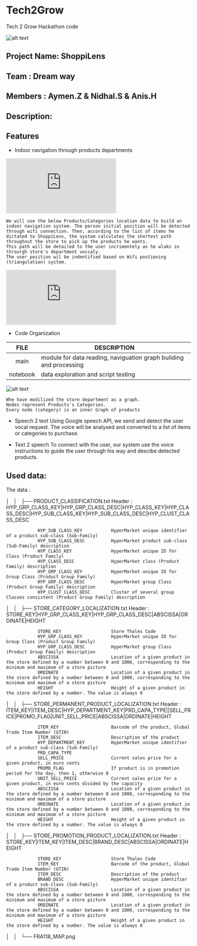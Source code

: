 # Tech2Grow
Tech 2 Grow Hackathon code

![alt text](http://res.cloudinary.com/ideation/image/upload/w_128,h_128/msw8en1atvrz1ytwrrrd.png)


## Project Name: ShoppiLens 
## Team : Dream way
## Members : Aymen.Z & Nidhal.S & Anis.H


## Description:



## Features

- Indoor navigation through products departments

![alt text](http://www.hostingpics.net/viewer.php?id=338596UntitledDiagram1.png)

	We will use the below Products/Categories location data to build an indoor navigation system. The person initial position will be detected through wifi connection. Then, according to the list of items he dictated to ShoppiLens, the system calculates the shortest path throughout the store to pick up the products he wants.
	This path will be detailed to the user incrimentely as he wlaks in throurgh store's department voccaly.
	The user position wil be indentified based on Wifi postioning (triangulation) system.

![alt text](http://www.hostingpics.net/viewer.php?id=464189Capturedecran20170521a120455.png)


- Code Organization

|   FILE   | DESCRIPTION |
|:--------:|-------------|
| main     |  module for data reading, naviguation graph building and processing|
| notebook |  data exploration and script testing|

![alt text](http://oi68.tinypic.com/2rrnpg6.jpg)

	Whe have modilized the store department as a graph.
	Nodes represent Products's Categories.
	Every node (category) is an inner Graph of products 




- Speech 2 text
	Using Google speech API, we send and detect the user vocal request.
	The voice will be analysed and converted to a list of items or categories to purchase.


- Text 2 speech
	To connect with the user, our system use the voice instructions to guide the user through his way and descibe detected products.



## Used data:

The data : 


│   │   ├── PRODUCT_CLASSIFICATION.txt
                Header : HYP_GRP_CLASS_KEY|HYP_GRP_CLASS_DESC|HYP_CLASS_KEY|HYP_CLASS_DESC|HYP_SUB_CLASS_KEY|HYP_SUB_CLASS_DESC|HYP_CLUST_CLASS_DESC
		
				HYP_SUB_CLASS_KEY           HyperMarket unique identifier of a product sub-class (Sub-Family)
                HYP_SUB_CLASS_DESC          HyperMarket product sub-class (Sub-Family) description
                HYP_CLASS_KEY               HyperMarket unique ID for Class (Product Family)
                HYP_CLASS_DESC              HyperMarket class (Product Family) description
                HYP_GRP_CLASS_KEY           HyperMarket unique ID for Group Class (Product Group Family)
                HYP_GRP_CLASS_DESC          HyperMarket group Class (Product Group Family) description
                HYP_CLUST_CLASS_DESC        Cluster of several group Classes consistent (Product Group Family) description


│   │   ├── STORE_CATEGORY_LOCALIZATION.txt
                Header : STORE_KEY|HYP_GRP_CLASS_KEY|HYP_GRP_CLASS_DESC|ABSCISSA|ORDINATE|HEIGHT

                STORE_KEY             	    Store Thales Code
				HYP_GRP_CLASS_KEY	    	HyperMarket unique ID for Group Class (Product Group Family)
				HYP_GRP_CLASS_DESC	    	HyperMarket group Class (Product Group Family) description
				ABSCISSA					Location of a given product in the store defined by a number between 0 and 1000, corresponding to the minimum and maximum of a store picture 
				ORDINATE					Location of a given product in the store defined by a number between 0 and 1000, corresponding to the minimum and maximum of a store picture 
				HEIGHT						Height of a given product in the store defined by a number. The value is always 0


│   │   ├── STORE_PERMANENT_PRODUCT_LOCALIZATION.txt
                Header : ITEM_KEY|ITEM_DESC|HYP_DEPARTMENT_KEY|PRD_CAPA_TYPE||SELL_PRICE|PROMO_FLAG|UNIT_SELL_PRICE|ABSCISSA|ORDINATE|HEIGHT

				ITEM_KEY		    		Barcode of the product, Global Trade Item Number (GTIN)
				ITEM_DESC		    		Description of the product
				HYP_DEPARTMENT_KEY	    	HyperMarket unique identifier of a product sub-class (Sub-Family)
				PRD_CAPA_TYPE
				SELL_PRICE		    		Current sales price for a given product, in euro cents
				PROMO_FLAG		    		If product is in promotion period for the day, then 1, otherwise 0
				UNIT_SELL_PRICE		   	 	Current sales price for a given product, in euro cents divided by the capacity
				ABSCISSA		    		Location of a given product in the store defined by a number between 0 and 1000, corresponding to the minimum and maximum of a store picture 
				ORDINATE		    		Location of a given product in the store defined by a number between 0 and 1000, corresponding to the minimum and maximum of a store picture 
				HEIGHT			    		Height of a given product in the store defined by a number. The value is always 0


│   │   ├── STORE_PROMOTION_PRODUCT_LOCALIZATION.txt
                Header : STORE_KEY|ITEM_KEY|ITEM_DESC|BRAND_DESC|ABSCISSA|ORDINATE|HEIGHT

				STORE_KEY             	    Store Thales Code
				ITEM_KEY		    		Barcode of the product, Global Trade Item Number (GTIN)
				ITEM_DESC		    		Description of the product
				BRAND_DESC		    		HyperMarket unique identifier of a product sub-class (Sub-Family)
				ABSCISSA		    		Location of a given product in the store defined by a number between 0 and 1000, corresponding to the minimum and maximum of a store picture 
				ORDINATE		    		Location of a given product in the store defined by a number between 0 and 1000, corresponding to the minimum and maximum of a store picture 
				HEIGHT			    		Height of a given product in the store defined by a number. The value is always 0

		
│   │   └── FRA118_MAP.png

